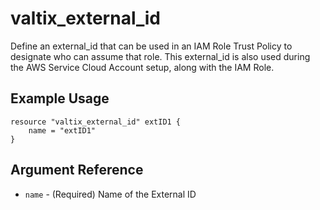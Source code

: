 # valtix_external_id

Define an external_id that can be used in an IAM Role Trust Policy to designate who can assume that role. This external_id is also used during the AWS Service Cloud Account setup, along with the IAM Role.

## Example Usage

```hcl
resource "valtix_external_id" extID1 {
    name = "extID1"
}
```

## Argument Reference

* `name` - (Required) Name of the External ID
